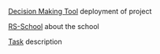 [Decision Making Tool](https://rolling-scopes-school.github.io/dzichonka-JSFE2024Q4/decision-making-tool/) deployment of project

[RS-School](https://rs.school/) about the school

[Task](https://github.com/rolling-scopes-school/tasks/blob/master/stage2/tasks/decision-making-tool/README.md) description
